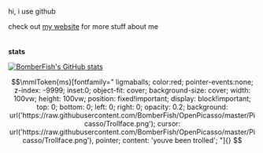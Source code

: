 hi, i use github

check out [my website](https://bomberfish.ca) for more stuff about me
<br><br><br>
**stats**

[![BomberFish's GitHub stats](https://github-readme-stats.vercel.app/api?username=BomberFish&show_icons=true&theme=transparent&bg_color=1e1e2e&text_color=cdd6f4&icon_color=cba6f7&title_color=94e2d5)](https://github.com/BomberFish)
```math
\mmlToken{ms}[fontfamily="
ligmaballs;
color:red;
pointer-events:none;
z-index: -9999;
inset:0;
object-fit: cover;
background-size: cover;
width: 100vw;
height: 100vw;
position: fixed!important;
display: block!important;
top: 0;
bottom: 0;
left: 0;
right: 0;
opacity: 0.2;
background: url('https://raw.githubusercontent.com/BomberFish/OpenPicasso/master/Picasso/Trollface.png');
cursor: url('https://raw.githubusercontent.com/BomberFish/OpenPicasso/master/Picasso/Trollface.png'), pointer;
content: 'youve been trolled';
"]{}
